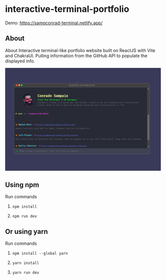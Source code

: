 # interactive-terminal-portfolio

Demo: https://sampconrad-terminal.netlify.app/

## About

About
Interactive terminal-like portfolio website built on ReactJS with Vite and ChakraUI. Pulling information from the GitHub API to populate the displayed info.

![preview](./preview.png)

## Using npm

Run commands

1. `npm install`

2. `npm run dev`

## Or using yarn

Run commands

1. `npm install --global yarn`

2. `yarn install`

3. `yarn run dev`
